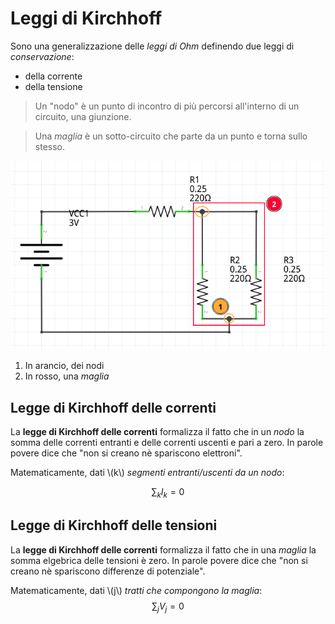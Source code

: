 # Leggi di Kirchhoff

Sono una generalizzazione delle _leggi di Ohm_ definendo due leggi di _conservazione_:

- della corrente
- della tensione

> Un "nodo" è un punto di incontro di più percorsi all'interno di un circuito, una giunzione.

> Una _maglia_ è un sotto-circuito che parte da un punto e torna sullo stesso.

![](../image/cap03_simple_circ.png)

1. In arancio, dei nodi
2. In rosso, una _maglia_

## Legge di Kirchhoff delle correnti

La **legge di Kirchhoff delle correnti** formalizza il fatto che in un _nodo_ la somma delle correnti entranti e delle correnti uscenti e pari a zero. In parole povere dice che "non si creano nè spariscono elettroni".

Matematicamente, dati \\(k\\) _segmenti entranti/uscenti da un nodo_:

$$\sum_k I_k = 0$$

## Legge di Kirchhoff delle tensioni

La **legge di Kirchhoff delle correnti** formalizza il fatto che in una _maglia_ la somma elgebrica delle tensioni è zero. In parole povere dice che "non si creano nè spariscono differenze di potenziale".

Matematicamente, dati \\(j\\) _tratti che compongono la maglia_:
$$\sum_j V_j = 0$$
